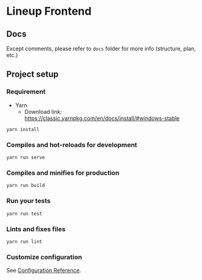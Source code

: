 # Lineup Frontend

## Docs

Except comments, please refer to `docs` folder for more info (structure, plan, etc.)



## Project setup

### Requirement

- Yarn 
  - Download link: https://classic.yarnpkg.com/en/docs/install/#windows-stable

```
yarn install
```

### Compiles and hot-reloads for development

```
yarn run serve
```

### Compiles and minifies for production

```
yarn run build
```

### Run your tests

```
yarn run test
```

### Lints and fixes files

```
yarn run lint
```

### Customize configuration

See [Configuration Reference](https://cli.vuejs.org/config/).
